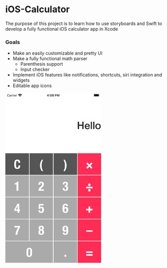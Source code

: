 # iOS-Calculator
The purpose of this project is to learn how to use storyboards and Swift to develop a fully functional iOS calculator app in Xcode

### Goals
- Make an easily customizable and pretty UI
- Make a fully functional math parser
  - Parenthesis support
  - Input checker
- Implement iOS features like notifications, shortcuts, siri integration and widgets
- Editable app icons

<img src="https://github.com/Papunk/iOS-Calculator/blob/main/Screenshots/Hello.png" width="300px" style="border:5px">
